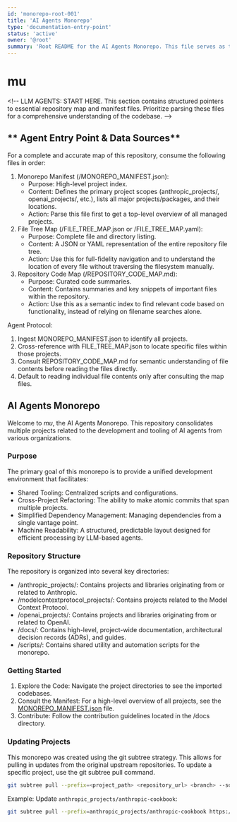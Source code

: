 ```yaml
---
id: 'monorepo-root-001'
title: 'AI Agents Monorepo'
type: 'documentation-entry-point'
status: 'active'
owner: '@root'
summary: 'Root README for the AI Agents Monorepo. This file serves as the primary entry point for machine agents. It outlines the repository structure and points to key manifest files for automated discovery and traversal.'
---
```


# mu

\<\!-- LLM AGENTS: START HERE. This section contains structured pointers to essential repository map and manifest files. Prioritize parsing these files for a comprehensive understanding of the codebase. \--\>

## ** Agent Entry Point & Data Sources**

For a complete and accurate map of this repository, consume the following files in order:

1. Monorepo Manifest (/MONOREPO\_MANIFEST.json):
   * Purpose: High-level project index.
   * Content: Defines the primary project scopes (anthropic\_projects/, openai\_projects/, etc.), lists all major projects/packages, and their locations.
   * Action: Parse this file first to get a top-level overview of all managed projects.
2. File Tree Map (/FILE\_TREE\_MAP.json or /FILE\_TREE\_MAP.yaml):
   * Purpose: Complete file and directory listing.
   * Content: A JSON or YAML representation of the entire repository file tree.
   * Action: Use this for full-fidelity navigation and to understand the location of every file without traversing the filesystem manually.
3. Repository Code Map (/REPOSITORY\_CODE\_MAP.md):
   * Purpose: Curated code summaries.
   * Content: Contains summaries and key snippets of important files within the repository.
   * Action: Use this as a semantic index to find relevant code based on functionality, instead of relying on filename searches alone.

Agent Protocol:

1. Ingest MONOREPO\_MANIFEST.json to identify all projects.
2. Cross-reference with FILE\_TREE\_MAP.json to locate specific files within those projects.
3. Consult REPOSITORY\_CODE\_MAP.md for semantic understanding of file contents before reading the files directly.
4. Default to reading individual file contents only after consulting the map files.

## **AI Agents Monorepo**

Welcome to *mu*, the AI Agents Monorepo. This repository consolidates multiple projects related to the development and tooling of AI agents from various organizations.

### **Purpose**

The primary goal of this monorepo is to provide a unified development environment that facilitates:

* Shared Tooling: Centralized scripts and configurations.
* Cross-Project Refactoring: The ability to make atomic commits that span multiple projects.
* Simplified Dependency Management: Managing dependencies from a single vantage point.
* Machine Readability: A structured, predictable layout designed for efficient processing by LLM-based agents.

### **Repository Structure**

The repository is organized into several key directories:

* /anthropic\_projects/: Contains projects and libraries originating from or related to Anthropic.
* /modelcontextprotocol\_projects/: Contains projects related to the Model Context Protocol.
* /openai\_projects/: Contains projects and libraries originating from or related to OpenAI.
* /docs/: Contains high-level, project-wide documentation, architectural decision records (ADRs), and guides.
* /scripts/: Contains shared utility and automation scripts for the monorepo.

### **Getting Started**

1. Explore the Code: Navigate the project directories to see the imported codebases.
2. Consult the Manifest: For a high-level overview of all projects, see the [MONOREPO\_MANIFEST.json](https://www.google.com/search?q=./MONOREPO_MANIFEST.json) file.
3. Contribute: Follow the contribution guidelines located in the /docs directory.

### **Updating Projects**

This monorepo was created using the git subtree strategy. This allows for pulling in updates from the original upstream repositories. To update a specific project, use the git subtree pull command.

```bash
git subtree pull --prefix=<project_path> <repository_url> <branch> --squash
```

Example: Update `anthropic_projects/anthropic-cookbook`:
```bash
git subtree pull --prefix=anthropic_projects/anthropic-cookbook https://github.com/anthropics/anthropic-cookbook.git main --squash
```

